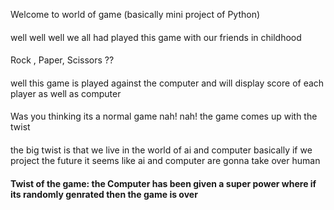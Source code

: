 Welcome to world of game (basically mini project of Python)
####
well well well we all had played this game with our friends in childhood
####
Rock , Paper, Scissors ??
####
well this game is played against the computer and will display score of each player as well as computer
####
Was you thinking its a normal game nah! nah! the game comes up with the twist
####
the big twist is that we live in the world of ai and computer basically if we project the future it seems like ai and computer are gonna take over human 
####
**Twist of the game: the Computer has been given a super power where if its randomly genrated then the game is over**
####
